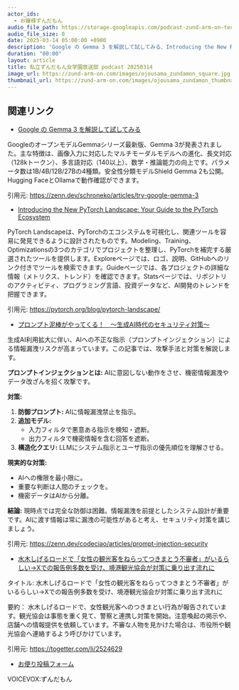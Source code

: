 ```yaml
---
actor_ids:
  - お嬢様ずんだもん
audio_file_path: https://storage.googleapis.com/podcast-zund-arm-on-tech/audio/私立ずんだもん女学園放送部_podcast_20250314.mp3
audio_file_size: 0
date: 2025-03-14 05:00:00 +0900
description: 'Google の Gemma 3 を解説して試してみる、Introducing the New PyTorch Landscape: Your Guide to the PyTorch Ecosystem、プロンプト泥棒がやってくる！　〜生成AI時代のセキュリティ対策〜、水木しげるロードで「女性の観光客をねらってつきまとう不審者」がいるらしい→Xでの報告例多数を受け、境港観光協会が対策に乗り出す流れに'
duration: "00:00"
layout: article
title: 私立ずんだもん女学園放送部 podcast 20250314
image_url: https://zund-arm-on.com/images/ojousama_zundamon_square.jpg
thumbnail_url: https://zund-arm-on.com/images/ojousama_zundamon_thumbnail.jpg
---
```


## 関連リンク


- [Google の Gemma 3 を解説して試してみる](https://zenn.dev/schroneko/articles/try-google-gemma-3)  


GoogleのオープンモデルGemmaシリーズ最新版、Gemma 3が発表されました。主な特徴は、画像入力に対応したマルチモーダルモデルへの進化、長文対応（128kトークン）、多言語対応（140以上）、数学・推論能力の向上です。パラメータ数は1B/4B/12B/27Bの4種類。安全性分類モデルShield Gemma 2も公開。Hugging FaceとOllamaで動作確認ができます。


引用元: https://zenn.dev/schroneko/articles/try-google-gemma-3


- [Introducing the New PyTorch Landscape: Your Guide to the PyTorch Ecosystem](https://pytorch.org/blog/pytorch-landscape/)  


PyTorch Landscapeは、PyTorchのエコシステムを可視化し、関連ツールを容易に発見できるように設計されたものです。Modeling、Training、Optimizationsの3つのカテゴリでプロジェクトを整理し、PyTorchを補完する厳選されたツールを提供します。Exploreページでは、ロゴ、説明、GitHubへのリンク付きでツールを検索できます。Guideページでは、各プロジェクトの詳細な情報（メトリクス、トレンド）を確認できます。Statsページでは、リポジトリのアクティビティ、プログラミング言語、投資データなど、AI開発のトレンドを把握できます。


引用元: https://pytorch.org/blog/pytorch-landscape/


- [プロンプト泥棒がやってくる！　〜生成AI時代のセキュリティ対策〜](https://zenn.dev/codeciao/articles/prompt-injection-security)  


生成AI利用拡大に伴い、AIへの不正な指示（プロンプトインジェクション）による情報漏洩リスクが高まっています。この記事では、攻撃手法と対策を解説します。

**プロンプトインジェクションとは:** AIに意図しない動作をさせ、機密情報漏洩やデータ改ざんを招く攻撃です。

**対策:**
1.  **防御プロンプト:** AIに情報漏洩禁止を指示。
2.  **追加モデル:** 
    *   入力フィルタで悪意ある指示を検知・遮断。
    *   出力フィルタで機密情報を含む回答を遮断。
3.  **構造化クエリ:** LLMにシステム指示とユーザ指示の優先順位を理解させる。

**現実的な対策:**
*   AIへの権限を最小限に。
*   重要な判断は人間のチェックを。
*   機密データはAIから分離。

**結論:**
現時点では完全な防御は困難。情報漏洩を前提としたシステム設計が重要です。AIに渡す情報は常に漏洩の可能性があると考え、セキュリティ対策を講じましょう。


引用元: https://zenn.dev/codeciao/articles/prompt-injection-security


- [水木しげるロードで「女性の観光客をねらってつきまとう不審者」がいるらしい→Xでの報告例多数を受け、境港観光協会が対策に乗り出す流れに](https://togetter.com/li/2524629)  

タイトル: 水木しげるロードで「女性の観光客をねらってつきまとう不審者」がいるらしい→Xでの報告例多数を受け、境港観光協会が対策に乗り出す流れに

要約：
水木しげるロードで、女性観光客へのつきまとい行為が報告されています。観光協会は事態を重く見て、警察と連携し対策を開始。注意喚起の掲示や、店舗への情報提供を依頼しています。不審な人物を見かけた場合は、市役所や観光協会へ連絡するよう呼びかけています。


引用元: https://togetter.com/li/2524629



- [お便り投稿フォーム](https://forms.gle/ffg4JTfqdiqK62qf9)

VOICEVOX:ずんだもん
